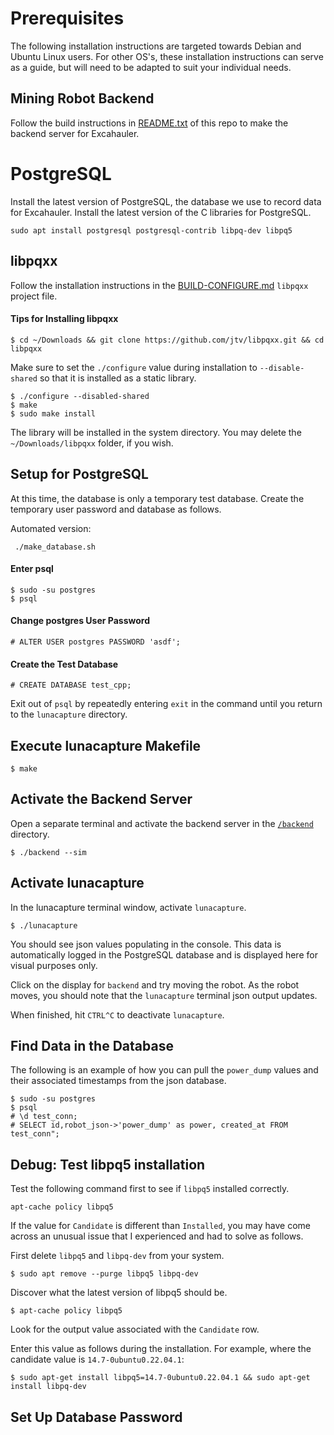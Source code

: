 Prerequisites
=============

The following installation instructions are targeted towards Debian and Ubuntu Linux users. For other OS's, these installation instructions can serve as a guide, but will need to be adapted to suit your individual needs.

## Mining Robot Backend

Follow the build instructions in [README.txt](/README.txt) of this repo to make the backend server for Excahauler.

# PostgreSQL

Install the latest version of PostgreSQL, the database we use to record data for Excahauler.
Install the latest version of the C libraries for PostgreSQL.

```shell
sudo apt install postgresql postgresql-contrib libpq-dev libpq5
```


## libpqxx

Follow the installation instructions in the [BUILD-CONFIGURE.md](https://github.com/jtv/libpqxx/blob/master/BUILDING-configure.md) `libpqxx` project file.

#### Tips for Installing libpqxx

```shell
$ cd ~/Downloads && git clone https://github.com/jtv/libpqxx.git && cd libpqxx
```

Make sure to set the `./configure` value during installation to `--disable-shared` so that it is installed as a static library.

```shell
$ ./configure --disabled-shared
$ make
$ sudo make install
```
The library will be installed in the system directory. You may delete the `~/Downloads/libpqxx` folder, if you wish.

## Setup for PostgreSQL

At this time, the database is only a temporary test database. Create the temporary user password and database as follows.

Automated version:
``` shell
 ./make_database.sh 
```

#### Enter psql

``` shell
$ sudo -su postgres
$ psql
```

#### Change postgres User Password

```shell
# ALTER USER postgres PASSWORD 'asdf';
```

#### Create the Test Database

```shell
# CREATE DATABASE test_cpp;
```

Exit out of `psql` by repeatedly entering `exit` in the command until you return to the `lunacapture` directory.

## Execute lunacapture Makefile

```shell
$ make
```

## Activate the Backend Server

Open a separate terminal and activate the backend server in the [`/backend`](/backend) directory.

```shell
$ ./backend --sim
```

## Activate lunacapture

In the lunacapture terminal window, activate `lunacapture`.

```shell
$ ./lunacapture
```

You should see json values populating in the console. This data is automatically logged in the PostgreSQL database and is displayed here for visual purposes only.

Click on the display for `backend` and try moving the robot. As the robot moves, you should note that the `lunacapture` terminal json output updates.

When finished, hit `CTRL^C` to deactivate `lunacapture`.

## Find Data in the Database

The following is an example of how you can pull the `power_dump` values and their associated timestamps from the json database.

```shell
$ sudo -su postgres
$ psql
# \d test_conn;
# SELECT id,robot_json->'power_dump' as power, created_at FROM test_conn";
```



## Debug: Test libpq5 installation

Test the following command first to see if `libpq5` installed correctly.

```shell
apt-cache policy libpq5
```

If the value for `Candidate` is different than `Installed`, you may have come across an unusual issue that I experienced and had to solve as follows. 

First delete `libpq5` and `libpq-dev` from your system.

```shell
$ sudo apt remove --purge libpq5 libpq-dev
```

Discover what the latest version of libpq5 should be.

```shell
$ apt-cache policy libpq5
```

Look for the output value associated with the `Candidate` row.

Enter this value as follows during the installation. For example, where the candidate value is `14.7-0ubuntu0.22.04.1`:

```shell
$ sudo apt-get install libpq5=14.7-0ubuntu0.22.04.1 && sudo apt-get install libpq-dev
```

## Set Up Database Password


